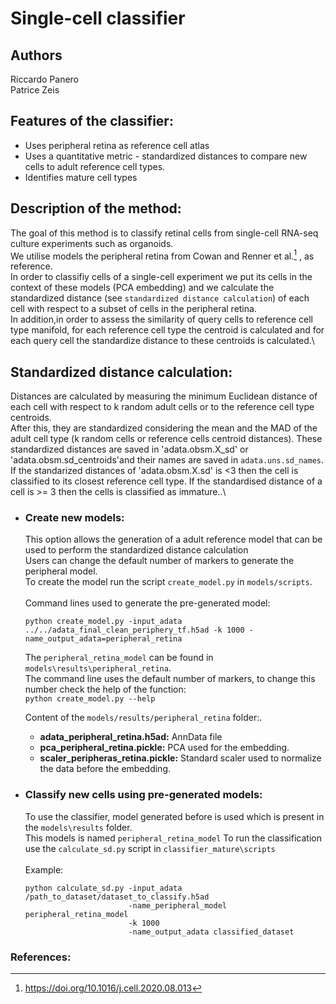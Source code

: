 # Single-cell classifier

## Authors
Riccardo Panero\
Patrice Zeis
## Features of the classifier:

* Uses peripheral retina as reference cell atlas
* Uses a quantitative metric - standardized distances to compare new cells to adult reference cell types.
* Identifies mature cell types

## Description of the method:
The goal of this method is to classify retinal cells from single-cell RNA-seq culture experiments such as organoids.\
We utilise models the peripheral retina from Cowan and Renner et al.[^1] , as reference.\
In order to classifiy cells of a single-cell experiment we put its cells in the context of these models (PCA embedding) and we calculate the standardized distance (see `standardized distance calculation`) of each cell with respect to a subset of cells in the peripheral retina.\
In addition,in order to assess the similarity of query cells to reference cell type manifold, for each reference cell type the centroid is calculated and for each query cell the standardize distance to these centroids is calculated.\ 

## Standardized distance calculation:
Distances are calculated by measuring the minimum Euclidean distance of each cell with respect to k random adult cells or to the reference cell type centroids.\
After this, they are standardized considering the mean and the MAD of the adult cell type (k random cells or reference cells centroid distances).
These standardized distances are saved in 'adata.obsm.X_sd' or 'adata.obsm.sd_centroids'and their names are saved in `adata.uns.sd_names`.
If the standarized distances of 'adata.obsm.X.sd' is <3 then the cell is classified to its closest reference cell type. If the standardised distance of a cell is >= 3 then the cells is classified as immature..\

     
* ### Create new models:
     This option allows the generation of a adult reference model that can be used to perform the standardized distance calculation\
     Users can change the default number of markers to generate the peripheral model.\
     To create the model run the script `create_model.py` in `models/scripts`.
     \
     \
     Command lines used to generate the pre-generated model:
     ```
     python create_model.py -input_adata ../../adata_final_clean_periphery_tf.h5ad -k 1000 -name_output_adata=peripheral_retina  

     ```
     The `peripheral_retina_model` can be found in `models\results\peripheral_retina`.\
     The command line uses the default number of markers, to change this number check the help of the function: \
     ```python create_model.py --help```
     
     Content of the `models/results/peripheral_retina` folder:.
     
     * **adata_peripheral_retina.h5ad:** AnnData file
     * **pca_peripheral_retina.pickle:** PCA used for the embedding.
     * **scaler_peripheras_retina.pickle:** Standard scaler used to normalize the data before the embedding.
     
* ### Classify new cells using pre-generated models:
     To use the classifier, model generated before is used which is present in the `models\results` folder.\
     This models is named `peripheral_retina_model` 
     To run the classification use the `calculate_sd.py` script in `classifier_mature\scripts`
     \
     \
     Example:
     ```
     python calculate_sd.py -input_adata /path_to_dataset/dataset_to_classify.h5ad
                            -name_peripheral_model peripheral_retina_model
                            -k 1000
                            -name_output_adata classified_dataset
     ```

### References: ###
[^1]:https://doi.org/10.1016/j.cell.2020.08.013
